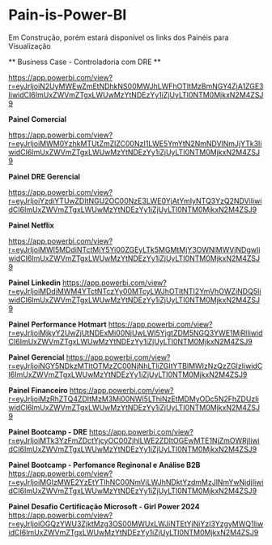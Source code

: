 # Pain-is-Power-BI
Em Construção, porém estará disponível os links dos Painéis para Visualização



** Business Case - Controladoria com DRE **

https://app.powerbi.com/view?r=eyJrIjoiN2UyMWEwZmEtNDhkNS00MWJhLWFhOTItMzBmNGY4ZjA1ZGE3IiwidCI6ImUxZWVmZTgxLWUwMzYtNDEzYy1iZjUyLTI0NTM0MjkxN2M4ZSJ9

**Painel Comercial**

https://app.powerbi.com/view?r=eyJrIjoiMWM0YzhkMTUtZmZlZC00NzI1LWE5YmYtN2NmNDVlNmJjYTk3IiwidCI6ImUxZWVmZTgxLWUwMzYtNDEzYy1iZjUyLTI0NTM0MjkxN2M4ZSJ9


**Painel DRE Gerencial**

https://app.powerbi.com/view?r=eyJrIjoiYzdiYTUwZDItNGU2OC00NzE3LWE0YjAtYmIyNTQ3YzQ2NDViIiwidCI6ImUxZWVmZTgxLWUwMzYtNDEzYy1iZjUyLTI0NTM0MjkxN2M4ZSJ9

**Painel Netflix**

https://app.powerbi.com/view?r=eyJrIjoiMWI5MDdiNTctMjY5Yi00ZGEyLTk5MGMtMjY3OWNlMWVjNDgwIiwidCI6ImUxZWVmZTgxLWUwMzYtNDEzYy1iZjUyLTI0NTM0MjkxN2M4ZSJ9

**Painel Linkedin**
https://app.powerbi.com/view?r=eyJrIjoiMDdiMWM4YTctNTczYy00MTcyLWJhOTItNTI2YmVhOWZiNDQ5IiwidCI6ImUxZWVmZTgxLWUwMzYtNDEzYy1iZjUyLTI0NTM0MjkxN2M4ZSJ9

**Painel Performance Hotmart**
https://app.powerbi.com/view?r=eyJrIjoiMjkyY2UwZjUtNDExMi00NjUwLWI5YjgtZDM5NGQ3YWE1MjRlIiwidCI6ImUxZWVmZTgxLWUwMzYtNDEzYy1iZjUyLTI0NTM0MjkxN2M4ZSJ9

**Painel Gerencial**
https://app.powerbi.com/view?r=eyJrIjoiNGY5NDkzMTItOTMzZC00NjNhLTliZGItYTBlMWIzNzQzZGIzIiwidCI6ImUxZWVmZTgxLWUwMzYtNDEzYy1iZjUyLTI0NTM0MjkxN2M4ZSJ9

**Painel Financeiro**
https://app.powerbi.com/view?r=eyJrIjoiMzRhZTQ4ZDItMzM3Mi00NWI5LThiNzEtMDMyODc5N2FhZDUzIiwidCI6ImUxZWVmZTgxLWUwMzYtNDEzYy1iZjUyLTI0NTM0MjkxN2M4ZSJ9

**Painel Bootcamp - DRE**
https://app.powerbi.com/view?r=eyJrIjoiMTk3YzFmZDctYjcyOC00ZjhlLWE2ZDItOGEwMTE1NjZmOWRjIiwidCI6ImUxZWVmZTgxLWUwMzYtNDEzYy1iZjUyLTI0NTM0MjkxN2M4ZSJ9

**Painel Bootcamp - Perfomance Reginonal e Análise B2B**
https://app.powerbi.com/view?r=eyJrIjoiMGIzMWE2YzEtYTlhNC00NmViLWJhNDktYzdmMzJlNmYwNjdjIiwidCI6ImUxZWVmZTgxLWUwMzYtNDEzYy1iZjUyLTI0NTM0MjkxN2M4ZSJ9

**Painel Desafio Certificação Microsoft - Girl Power 2024**
https://app.powerbi.com/view?r=eyJrIjoiOGQzYWU3ZjktMzg3OS00MWUxLWJiNTEtYjNiYzI3YzgyMWQ1IiwidCI6ImUxZWVmZTgxLWUwMzYtNDEzYy1iZjUyLTI0NTM0MjkxN2M4ZSJ9
